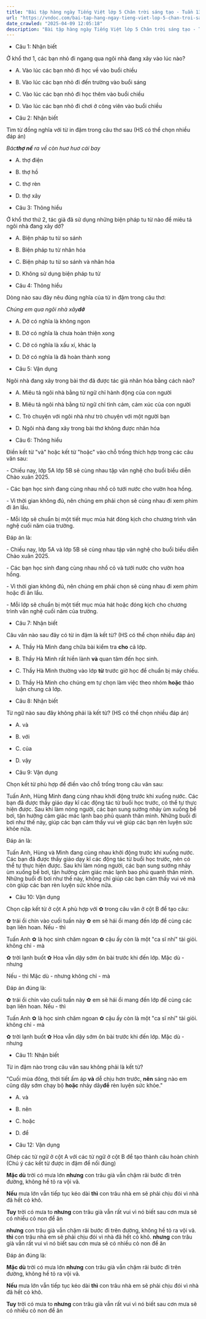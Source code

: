 ```yaml
---
title: "Bài tập hàng ngày Tiếng Việt lớp 5 Chân trời sáng tạo - Tuần 13 - Thứ 3 gồm các câu hỏi tổng hợp nội dung Đọc hiểu văn bản và Luyện từ và câu được học ở Tuần 13 trong chương trình Tiếng Việt lớp 5 Tập 1 Chân trời sáng tạo."
url: "https://vndoc.com/bai-tap-hang-ngay-tieng-viet-lop-5-chan-troi-sang-tao-tuan-13-thu-3-331547"
date_crawled: "2025-04-09 12:05:18"
description: "Bài tập hàng ngày Tiếng Việt lớp 5 Chân trời sáng tạo - Tuần 13 - Thứ 3 gồm các câu hỏi tổng hợp nội dung Đọc hiểu văn bản và Luyện từ và câu được học ở Tuần 13 trong chương trình Tiếng Việt lớp 5 Tập 1 Chân trời sáng tạo."
---
```


* Câu 1:  Nhận biết

Ở khổ thơ 1, các bạn nhỏ đi ngang qua ngôi nhà đang xây vào lúc nào?

  * A. Vào lúc các bạn nhỏ đi học về vào buổi chiều 
  * B. Vào lúc các bạn nhỏ đi đến trường vào buổi sáng 
  * C. Vào lúc các bạn nhỏ đi học thêm vào buổi chiều 
  * D. Vào lúc các bạn nhỏ đi chơi ở công viên vào buổi chiều 



* Câu 2:  Nhận biết

Tìm từ đồng nghĩa với từ in đậm trong câu thơ sau (HS có thể chọn nhiều đáp án)

_Bác**thợ nề** ra về còn huơ huơ cái bay_

  * A. thợ điện 
  * B. thợ hồ 
  * C. thợ rèn 
  * D. thợ xây 



* Câu 3:  Thông hiểu

Ở khổ thơ thứ 2, tác giả đã sử dụng những biện pháp tu từ nào để miêu tả ngôi nhà đang xây dở?

  * A. Biện pháp tu từ so sánh 
  * B. Biện pháp tu từ nhân hóa 
  * C. Biện pháp tu từ so sánh và nhân hóa 
  * D. Không sử dụng biện pháp tu từ 



* Câu 4:  Thông hiểu

Dòng nào sau đây nêu đúng nghĩa của từ in đậm trong câu thơ:

_Chúng em qua ngôi nhà xây**dở**_

  * A. Dở có nghĩa là không ngon 
  * B. Dở có nghĩa là chưa hoàn thiện xong 
  * C. Dở có nghĩa là xấu xí, khác lạ 
  * D. Dở có nghĩa là đã hoàn thành xong 



* Câu 5:  Vận dụng

Ngôi nhà đang xây trong bài thơ đã được tác giả nhân hóa bằng cách nào?

  * A. Miêu tả ngôi nhà bằng từ ngữ chỉ hành động của con người 
  * B. Miêu tả ngôi nhà bằng từ ngữ chỉ tình cảm, cảm xúc của con người 
  * C. Trò chuyện với ngôi nhà như trò chuyện với một người bạn 
  * D. Ngôi nhà đang xây trong bài thơ không được nhân hóa 



* Câu 6:  Thông hiểu

Điền kết từ "và" hoặc kết từ "hoặc" vào chỗ trống thích hợp trong các câu văn sau:

\- Chiều nay, lớp 5A  lớp 5B sẽ cùng nhau tập văn nghệ cho buổi biểu diễn Chào xuân 2025.

\- Các bạn học sinh đang cùng nhau nhổ cỏ  tưới nước cho vườn hoa hồng.

\- Vì thời gian không đủ, nên chúng em phải chọn sẽ cùng nhau đi xem phim  đi ăn lẩu.

\- Mỗi lớp sẽ chuẩn bị một tiết mục múa hát  đóng kịch cho chương trình văn nghệ cuối năm của trường.

Đáp án là:

\- Chiều nay, lớp 5A và lớp 5B sẽ cùng nhau tập văn nghệ cho buổi biểu diễn Chào xuân 2025.

\- Các bạn học sinh đang cùng nhau nhổ cỏ và tưới nước cho vườn hoa hồng.

\- Vì thời gian không đủ, nên chúng em phải chọn sẽ cùng nhau đi xem phim hoặc đi ăn lẩu.

\- Mỗi lớp sẽ chuẩn bị một tiết mục múa hát hoặc đóng kịch cho chương trình văn nghệ cuối năm của trường.

* Câu 7:  Nhận biết

Câu văn nào sau đây có từ in đậm là kết từ? (HS có thể chọn nhiều đáp án)

  * A. Thầy Hà Minh đang chữa bài kiểm tra **cho** cả lớp. 
  * B. Thầy Hà Minh rất hiền lành **và** quan tâm đến học sinh. 
  * C. Thầy Hà Minh thường vào lớp **từ** trước giờ học để chuẩn bị máy chiếu. 
  * D. Thầy Hà Minh cho chúng em tự chọn làm việc theo nhóm **hoặc** thảo luận chung cả lớp. 



* Câu 8:  Nhận biết

Từ ngữ nào sau đây không phải là kết từ? (HS có thể chọn nhiều đáp án)

  * A. và 
  * B. với 
  * C. của 
  * D. vậy 



* Câu 9:  Vận dụng

Chọn kết từ phù hợp để điền vào chỗ trống trong câu văn sau:

Tuấn Anh, Hùng  Minh đang cùng nhau khởi động trước khi xuống nước. Các bạn đã được thầy giáo dạy kĩ các động tác từ buổi học trước,  có thể tự thực hiện được. Sau khi làm nóng người, các bạn sung sướng nhảy ùm xuống bể bơi, tận hưởng cảm giác mác lạnh bao phủ quanh thân mình. Những buổi đi bơi như thế này,  giúp các bạn cảm thấy vui vẻ  giúp các bạn rèn luyện sức khỏe nữa.

Đáp án là:

Tuấn Anh, Hùng và Minh đang cùng nhau khởi động trước khi xuống nước. Các bạn đã được thầy giáo dạy kĩ các động tác từ buổi học trước, nên có thể tự thực hiện được. Sau khi làm nóng người, các bạn sung sướng nhảy ùm xuống bể bơi, tận hưởng cảm giác mác lạnh bao phủ quanh thân mình. Những buổi đi bơi như thế này, không chỉ giúp các bạn cảm thấy vui vẻ mà còn giúp các bạn rèn luyện sức khỏe nữa.

* Câu 10:  Vận dụng

Chọn cặp kết từ ở cột A phù hợp với ✿ trong câu văn ở cột B để tạo câu:

✿ trái ổi chín vào cuối tuần này ✿ em sẽ hái ổi mang đến lớp để cùng các bạn liên hoan.  Nếu - thì 

Tuấn Anh ✿ là học sinh chăm ngoan ✿ cậu ấy còn là một "ca sĩ nhí" tài giỏi.  không chỉ - mà 

✿ trời lạnh buốt ✿ Hoa vẫn dậy sớm ôn bài trước khi đến lớp.  Mặc dù - nhưng 

Nếu - thì  Mặc dù - nhưng  không chỉ - mà 

Đáp án đúng là:

✿ trái ổi chín vào cuối tuần này ✿ em sẽ hái ổi mang đến lớp để cùng các bạn liên hoan.  Nếu - thì 

Tuấn Anh ✿ là học sinh chăm ngoan ✿ cậu ấy còn là một "ca sĩ nhí" tài giỏi.  không chỉ - mà 

✿ trời lạnh buốt ✿ Hoa vẫn dậy sớm ôn bài trước khi đến lớp.  Mặc dù - nhưng 

* Câu 11:  Nhận biết

Từ in đậm nào trong câu văn sau không phải là kết từ?

"Cuối mùa đông, thời tiết ấm áp **và** dễ chịu hơn trước, **nên** sáng nào em cũng dậy sớm chạy bộ **hoặc** nhảy dây**để** rèn luyện sức khỏe."

  * A. và 
  * B. nên 
  * C. hoặc 
  * D. để 



* Câu 12:  Vận dụng

Ghép các từ ngữ ở cột A với các từ ngữ ở cột B để tạo thành câu hoàn chỉnh (Chú ý các kết từ được in đậm để nối đúng)

**Mặc dù** trời có mưa lớn  **nhưng** con trâu già vẫn chậm rãi bước đi trên đường, không hề tỏ ra vội vã. 

**Nếu** mưa lớn vẫn tiếp tục kéo dài  **thì** con trâu nhà em sẽ phải chịu đói vì nhà đã hết cỏ khô. 

**Tuy** trời có mưa to  **nhưng** con trâu già vẫn rất vui vì nó biết sau cơn mưa sẽ có nhiều cỏ non để ăn 

**nhưng** con trâu già vẫn chậm rãi bước đi trên đường, không hề tỏ ra vội vã.  **thì** con trâu nhà em sẽ phải chịu đói vì nhà đã hết cỏ khô.  **nhưng** con trâu già vẫn rất vui vì nó biết sau cơn mưa sẽ có nhiều cỏ non để ăn 

Đáp án đúng là:

**Mặc dù** trời có mưa lớn  **nhưng** con trâu già vẫn chậm rãi bước đi trên đường, không hề tỏ ra vội vã. 

**Nếu** mưa lớn vẫn tiếp tục kéo dài  **thì** con trâu nhà em sẽ phải chịu đói vì nhà đã hết cỏ khô. 

**Tuy** trời có mưa to  **nhưng** con trâu già vẫn rất vui vì nó biết sau cơn mưa sẽ có nhiều cỏ non để ăn 
